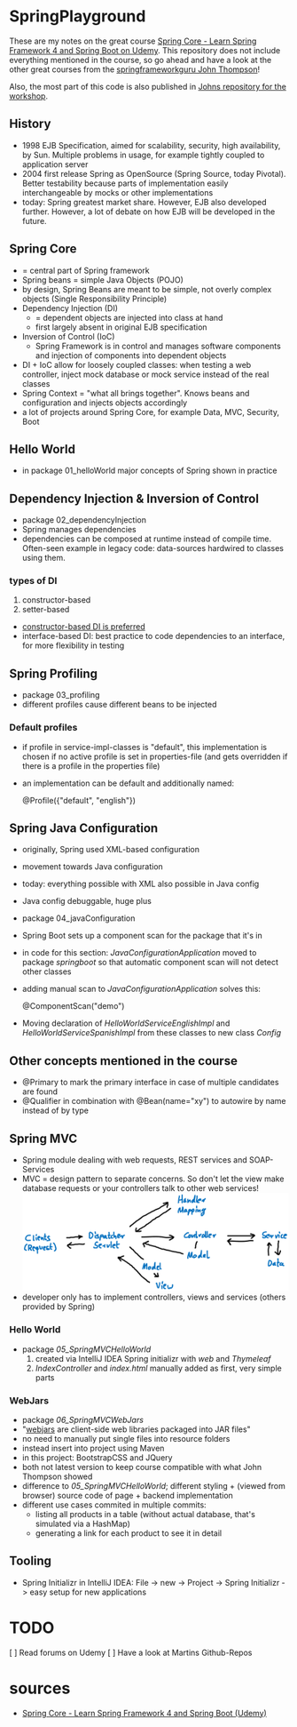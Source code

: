 # SpringPlayground

These are my notes on the great course [Spring Core - Learn Spring Framework 4 and Spring Boot on Udemy](https://www.udemy.com/spring-core). This repository does not include everything mentioned in the course, so go ahead and have a look at the other great courses from the [springframeworkguru John Thompson](https://springframework.guru)!

Also, the most part of this code is also published in [Johns repository for the workshop](https://github.com/springframeworkguru/spring-core-spring-mvc).

## History
- 1998 EJB Specification, aimed for scalability, security, high availability, by Sun. Multiple problems in usage, for example tightly coupled to application server
- 2004 first release Spring as OpenSource (Spring Source, today Pivotal). Better testability because parts of implementation easily interchangeable by mocks or other implementations
- today: Spring greatest market share. However, EJB also developed further. However, a lot of debate on how EJB will be developed in the future.

## Spring Core
- = central part of Spring framework
- Spring beans = simple Java Objects (POJO)
- by design, Spring Beans are meant to be simple, not overly complex objects (Single Responsibility Principle)
- Dependency Injection (DI)
	- = dependent objects are injected into class at hand
	- first largely absent in original EJB specification
- Inversion of Control (IoC)
	- Spring Framework is in control and manages software components and injection of components into dependent objects
- DI + IoC allow for loosely coupled classes: when testing a web controller, inject mock database or mock service instead of the real classes
- Spring Context = "what all brings together". Knows beans and configuration and injects objects accordingly
- a lot of projects around Spring Core, for example Data, MVC, Security, Boot

## Hello World
- in package 01_helloWorld major concepts of Spring shown in practice

## Dependency Injection & Inversion of Control
- package 02_dependencyInjection
- Spring manages dependencies
- dependencies can be composed at runtime instead of compile time. Often-seen example in legacy code: data-sources hardwired to classes using them. 

### types of DI
1. constructor-based
1. setter-based
- [constructor-based DI is preferred](https://stevenschwenke.de/useDependencyInjectionViaConstructor)
- interface-based DI: best practice to code dependencies to an interface, for more flexibility in testing

## Spring Profiling
- package 03_profiling
- different profiles cause different beans to be injected

### Default profiles
- if profile in service-impl-classes is "default", this implementation is chosen if no active profile is set in properties-file (and gets overridden if there is a profile in the properties file)
- an implementation can be default and additionally named:


    @Profile({"default", "english"})

## Spring Java Configuration
- originally, Spring used XML-based configuration
- movement towards Java configuration
- today: everything possible with XML also possible in Java config
- Java config debuggable, huge plus
- package 04_javaConfiguration
- Spring Boot sets up a component scan for the package that it's in
- in code for this section: _JavaConfigurationApplication_ moved to package _springboot_ so that automatic component scan will not detect other classes
- adding manual scan to _JavaConfigurationApplication_ solves this:


    @ComponentScan("demo")

- Moving declaration of _HelloWorldServiceEnglishImpl_ and _HelloWorldServiceSpanishImpl_ from these classes to new class _Config_    

## Other concepts mentioned in the course
- @Primary to mark the primary interface in case of multiple candidates are found
- @Qualifier in combination with @Bean(name="xy") to autowire by name instead of by type

## Spring MVC
- Spring module dealing with web requests, REST services and SOAP-Services
- MVC = design pattern to separate concerns. So don't let the view make database requests or your controllers talk to other web services!
![alt_text](slides/springMVC.png)
- developer only has to implement controllers, views and services (others provided by Spring)

### Hello World
- package _05_SpringMVCHelloWorld_ 
    1. created via IntelliJ IDEA Spring initializr with _web_ and _Thymeleaf_
    2. _IndexController_ and _index.html_ manually added as first, very simple parts 

### WebJars
- package _06_SpringMVCWebJars_
- "[webjars](https://www.webjars.org) are client-side web libraries packaged into JAR files"
- no need to manually put single files into resource folders
- instead insert into project using Maven
- in this project: BootstrapCSS and JQuery
- both not latest version to keep course compatible with what John Thompson showed 
- difference to _05_SpringMVCHelloWorld_; different styling + (viewed from browser) source code of page + backend implementation
- different use cases commited in multiple commits:
    - listing all products in a table (without actual database, that's simulated via a HashMap)
    - generating a link for each product to see it in detail

## Tooling
- Spring Initializr in IntelliJ IDEA: File -> new -> Project -> Spring Initializr -> easy setup for new applications 

# TODO
[ ] Read forums on Udemy
[ ] Have a look at Martins Github-Repos

# sources
- [Spring Core - Learn Spring Framework 4 and Spring Boot (Udemy)](https://www.udemy.com/spring-core)